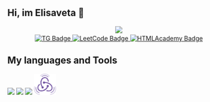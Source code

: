 ## Hi, im Elisaveta 👋

<div id="header" align="center">
  <img src="https://i.giphy.com/media/v1.Y2lkPTc5MGI3NjExbGZjeHdpM2RpeGUyMjQ0ZGN3Z2FsMW8zenFvMjByZjZ2NG9sazB2MCZlcD12MV9pbnRlcm5hbF9naWZfYnlfaWQmY3Q9Zw/3o6nV8lML1hfHBdlZu/giphy.gif"/>
  <div id="badges">
    <a href="@Nyaaaak">
      <img src="https://img.shields.io/badge/Telegram-blue?style=for-the-badge&logo=telegram&logoColor=white" alt="TG Badge"/>
    </a>
    <a href="https://leetcode.com/progress/">
      <img src="https://img.shields.io/badge/LeetCode-orange?style=for-the-badge&logo=leetcode&logoColor=white" alt="LeetCode Badge"/>
    </a>
    <a href="https://htmlacademy.ru/profile/id2315183">
      <img src="https://img.shields.io/badge/HTMLAcademy-white?style=for-the-badge&logo=htmlAcademy&logoColor=black" alt="HTMLAcademy Badge"/>
    </a>
  </div>
</div>

## My languages and Tools
<div id="languages">
  <img width="50" heigth="50" src="https://repository-images.githubusercontent.com/38163241/54847c80-77ca-11eb-9e03-3d3ffaf5c083"/>
  <img width="50" heigth="50" src="https://gitlab.com/uploads/-/system/group/avatar/10720253/typescript.png"/>
  <img width="50" heigth="50" src="https://habrastorage.org/webt/bf/6m/q3/bf6mq3wmejwlzxaiuiseo0idri0.png"/>
  <img width="50" heigth="50" src="https://raw.githubusercontent.com/rangle/redux-beacon/af4a88229194291f6b6c9f5311b86488f6b16f1d/logo/redux-beacon-logomark.png"/>
</div>
<!--
**ElisavetaKoltsova/ElisavetaKoltsova** is a ✨ _special_ ✨ repository because its `README.md` (this file) appears on your GitHub profile.

Here are some ideas to get you started:

- 🔭 I’m currently working on ...
- 🌱 I’m currently learning ...
- 👯 I’m looking to collaborate on ...
- 🤔 I’m looking for help with ...
- 💬 Ask me about ...
- 📫 How to reach me: ...
- 😄 Pronouns: ...
- ⚡ Fun fact: ...
-->
